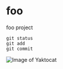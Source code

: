 # foo
foo project

```
git status
git add
git commit
```

![Image of Yaktocat](https://octodex.github.com/images/yaktocat.png)


